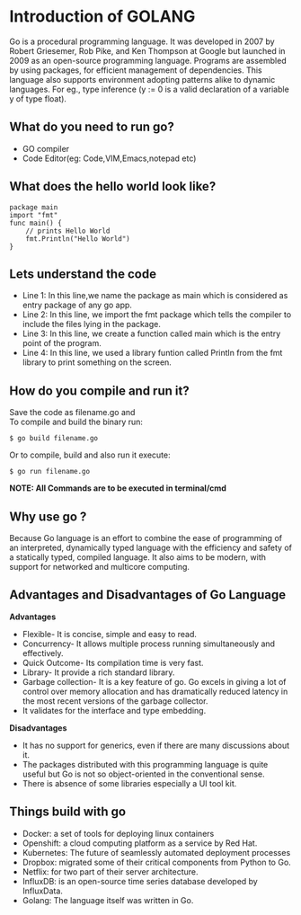 # Introduction of GOLANG

Go is a procedural programming language. It was developed in 2007 by Robert Griesemer, Rob Pike, and Ken Thompson at Google but launched in 2009 as an open-source programming language. Programs are assembled by using packages, for efficient management of dependencies. This language also supports environment adopting patterns alike to dynamic languages. For eg., type inference (y := 0 is a valid declaration of a variable y of type float).

## What do you need to run go?
* GO compiler
* Code Editor(eg: Code,VIM,Emacs,notepad etc)

## What does the hello world look like?
```
package main  
import "fmt"
func main() {
    // prints Hello World
    fmt.Println("Hello World") 
}
```

## Lets understand the code
* Line 1: In this line,we name the package as main which is considered as entry package of any go app.
* Line 2: In this line, we import the fmt package which tells the compiler to include the files lying in the package.
* Line 3: In this line, we create a function called main which is the entry point of the program.
* Line 4: In this line, we used a library funtion called Println from the fmt library to print something on the screen.

## How do you compile and run it?
Save the code as filename.go and <br>
To compile and build the binary run: 
```
$ go build filename.go
```
Or to compile, build and also run it execute:
```
$ go run filename.go
```

**NOTE: All Commands are to be executed in terminal/cmd**

## Why use go ?
Because Go language is an effort to combine the ease of programming of an interpreted, dynamically typed language with the efficiency and safety of a statically typed, compiled language. It also aims to be modern, with support for networked and multicore computing.

## Advantages and Disadvantages of Go Language

**Advantages**
* Flexible- It is concise, simple and easy to read.
* Concurrency- It allows multiple process running simultaneously and effectively.
* Quick Outcome- Its compilation time is very fast.
* Library- It provide a rich standard library.
* Garbage collection- It is a key feature of go. Go excels in giving a lot of control over memory allocation and has dramatically reduced latency in the most recent versions of the garbage collector.
* It validates for the interface and type embedding.

**Disadvantages**
* It has no support for generics, even if there are many discussions about it.
* The packages distributed with this programming language is quite useful but Go is not so object-oriented in the conventional sense.
* There is absence of some libraries especially a UI tool kit.

## Things build with go
* Docker: a set of tools for deploying linux containers
* Openshift: a cloud computing platform as a service by Red Hat.
* Kubernetes: The future of seamlessly automated deployment processes
* Dropbox: migrated some of their critical components from Python to Go.
* Netflix: for two part of their server architecture.
* InfluxDB: is an open-source time series database developed by InfluxData.
* Golang: The language itself was written in Go.